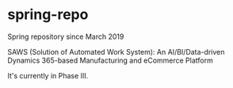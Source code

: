 # spring-repo
Spring repository since March 2019

SAWS (Solution of Automated Work System): An AI/BI/Data-driven Dynamics 365-based Manufacturing and eCommerce Platform

It's currently in Phase III.
